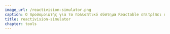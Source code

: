 ```yaml
---
image_url: /reactivision-simulator.png
caption: Ο προσομοιωτής για το πολυαπτικό σύστημα Reactable επιτρέπει στον κατασκευαστή να δοκιμάσει τη διάδραση στον επιτραπέζιο υπολογιστή ανάπτυξης, αλλά σίγουρα δεν μπορεί να δοκιμάσει εκείνες τις νέες χειρονομίες που δεν μπορούν να προσομοιωθούν από το ποντίκι, όπως τις χειρονομίες που απαιτούν πολλά δάκτυλα ή και τα δύο χέρια, π.χ., στην περίπτωση πολλών χρηστών.
title: reactivision-simulator
chapter: tools
---
```

